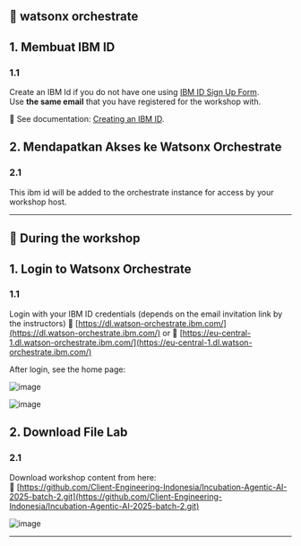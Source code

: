 ## 📌 watsonx orchestrate

## 1. Membuat IBM ID

### 1.1
Create an IBM Id if you do not have one using [IBM ID Sign Up Form](https://www.ibm.com/account/reg/us-en/signup?formid=urx-19776).  
Use **the same email** that you have registered for the workshop with.

📖 See documentation: [Creating an IBM ID](https://www.ibm.com/docs/en/cds-saas-flex?topic=support-how-create-ibmid). 

## 2. Mendapatkan Akses ke Watsonx Orchestrate

### 2.1
This ibm id will be added to the orchestrate instance for access by your workshop host.

---

## 🚀 During the workshop

## 1. Login to Watsonx Orchestrate

### 1.1
Login with your IBM ID credentials (depends on the email invitation link by the instructors)
🔗 [https://dl.watson-orchestrate.ibm.com/](https://dl.watson-orchestrate.ibm.com/) or 
🔗 [https://eu-central-1.dl.watson-orchestrate.ibm.com/](https://eu-central-1.dl.watson-orchestrate.ibm.com/)

After login, see the home page:

![image](https://github.com/user-attachments/assets/a45bc10f-4042-4c43-a99e-a4f77febdae0)

![image](https://github.com/user-attachments/assets/d5cb16da-304e-495d-899d-38082f9c8f5b)

## 2. Download File Lab

### 2.1
Download workshop content from here:  
🔗 [https://github.com/Client-Engineering-Indonesia/Incubation-Agentic-AI-2025-batch-2.git](https://github.com/Client-Engineering-Indonesia/Incubation-Agentic-AI-2025-batch-2.git)

![image](https://github.com/user-attachments/assets/49ff86dc-f366-4554-bc90-1be593c582d2)

---
